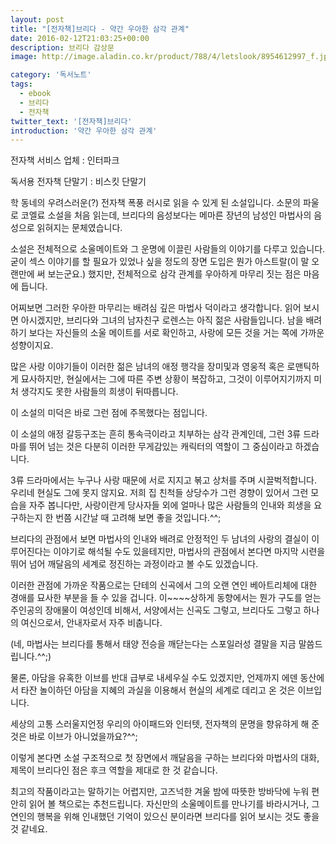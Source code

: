 ```yaml
---
layout: post
title: "[전자책]브리다 - 약간 우아한 삼각 관계"
date: 2016-02-12T21:03:25+00:00
description: 브리다 감상문
image: http://image.aladin.co.kr/product/788/4/letslook/8954612997_f.jpg

category: '독서노트'  
tags: 
  - ebook
  - 브리다
  - 전자책
twitter_text: '[전자책]브리다'
introduction: '약간 우아한 삼각 관계'
---
```


전자책 서비스 업체 : 인터파크
  
독서용 전자책 단말기 : 비스킷 단말기

학 동네의 우려스러운(?) 전자책 폭풍 러시로 읽을 수 있게 된 소설입니다. 소문의 파울로 코엘료 소설을 처음 읽는데, 브리다의 음성보다는 메마른 장년의 남성인 마법사의 음성으로 읽혀지는 문체였습니다.
  
소설은 전체적으로 소울메이트와 그 운명에 이끌린 사람들의 이야기를 다루고 있습니다. 굳이 섹스 이야기를 할 필요가 있었나 싶을 정도의 장면 도입은 뭔가 아스트랄(이 말 오랜만에 써 보는군요.) 했지만, 전체적으로 삼각 관계를 우아하게 마무리 짓는 점은 마음에 듭니다.

어찌보면 그러한 우아한 마무리는 배려심 깊은 마법사 덕이라고 생각합니다. 읽어 보시면 아시겠지만, 브리다와 그녀의 남자친구 로렌스는 아직 젊은 사람들입니다. 남을 배려하기 보다는 자신들의 소울 메이트를 서로 확인하고, 사랑에 모든 것을 거는 쪽에 가까운 성향이지요.

많은 사랑 이야기들이 이러한 젊은 남녀의 애정 행각을 장미및과 영웅적 혹은 로맨틱하게 묘사하지만, 현실에서는 그에 따른 주변 상황이 복잡하고, 그것이 이루어지기까지 미처 생각지도 못한 사람들의 희생이 뒤따릅니다.

이 소설의 미덕은 바로 그런 점에 주목했다는 점입니다. 

이 소설의 애정 갈등구조는 흔히 통속극이라고 치부하는 삼각 관계인데, 그런 3류 드라마를 뛰어 넘는 것은 다분히 이러한 무게감있는 캐릭터의 역할이 그 중심이라고 하겠습니다. 

3류 드라마에서는 누구나 사랑 때문에 서로 지지고 볶고 상처를 주며 시끌벅적합니다. 우리네 현실도 그에 못지 않지요. 저희 집 친척들 상당수가 그런 경향이 있어서 그런 모습을 자주 봅니다만, 사랑이란게 당사자들 외에 얼마나 많은 사람들의 인내와 희생을 요구하는지 한 번쯤 시간날 때 고려해 보면 좋을 것입니다.^^;

브리다의 관점에서 보면 마법사의 인내와 배려로 안정적인 두 남녀의 사랑의 결실이 이루어진다는 이야기로 해석될 수도 있을테지만, 마법사의 관점에서 본다면 마지막 시련을 뛰어 넘어 깨달음의 세계로 정진하는 과정이라고 볼 수도 있겠습니다.

이러한 관점에 가까운 작품으로는 단테의 신곡에서 그의 오랜 연인 베아트리체에 대한 경애를 묘사한 부분을 들 수 있을 겁니다. 이~~~~상하게 동향에서는 뭔가 구도를 얻는 주인공의 장애물이 여성인데 비해서, 서양에서는 신곡도 그렇고, 브리다도 그렇고 하나의 여신으로서, 안내자로서 자주 비춥니다.
  
(네, 마법사는 브리다를 통해서 태양 전승을 깨닫는다는 스포일러성 결말을 지금 말씀드립니다.^^;)

물론, 아담을 유혹한 이브를 반대 급부로 내세우실 수도 있겠지만, 언제까지 에덴 동산에서 타잔 놀이하던 아담을 지혜의 과실을 이용해서 현실의 세계로 데리고 온 것은 이브입니다. 

세상의 고통 스러울지언정 우리의 아이패드와 인터텟, 전자책의 문명을 향유햐게 해 준것은 바로 이브가 아니었을까요?^^;

이렇게 본다면 소설 구조적으로 첫 장면에서 깨달음을 구하는 브리다와 마법사의 대화, 제목이 브리다인 점은 후크 역할을 제대로 한 것 같습니다. 

최고의 작품이라고는 말하기는 어렵지만, 고즈넉한 겨울 밤에 따뜻한 방바닥에 누워 편안히 읽어 볼 책으로는 추천드립니다. 자신만의 소울메이트를 만나기를 바라시거나, 그 연인의 행복을 위해 인내했던 기억이 있으신 분이라면 브리다를 읽어 보시는 것도 좋을 것 같네요.